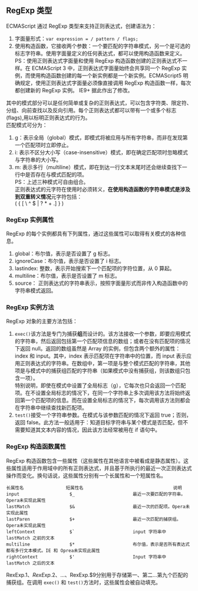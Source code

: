 ## RegExp 类型   
ECMAScript 通过 RegExp 类型来支持正则表达式，创建语法为：

1. 字面量形式：`var expression = / pattern / flags;`  
2. 使用构造函数，它接收两个参数：一个要匹配的字符串模式，另一个是可选的标志字符串。使用字面量定义的任何表达式，都可以使用构造函数来定义。  
PS：使用正则表达式字面量和使用 RegExp 构造函数创建的正则表达式不一样。在 ECMAScript 3 中，正则表达式字面量始终会共享同一个 RegExp 实例，而使用构造函数创建的每一个新实例都是一个新实例。ECMAScript5 明确规定，使用正则表达式字面量必须像直接调用 RegExp 构造函数一样，每次都创建新的 RegExp 实例。 IE9+ 据此作出了修改。  

其中的模式部分可以是任何简单或复杂的正则表达式，可以包含字符类、限定符、分组、向前查找以及反向引用。每个正则表达式都可以带有一个或多个标志(flags),用以标明正则表达式的行为。  
匹配模式可分为：  
1. g：表示全局（global）模式，即模式将被应用与所有字符串，而非在发现第一个匹配项时立即停止。  
2. i: 表示不区分大小写（case-insensitive）模式，即在确定匹配项时忽略模式与字符串的大小写。  
3. m: 表示多行（multiline）模式，即在到达一行文本末尾时还会继续查找下一行中是否存在与模式匹配的项。  
PS：上述三种模式可自由组合。  
正则表达式的元字符在使用时必须转义，**在使用构造函数的字符串模式是涉及到双重转义情况**元字符包括：  
( { [ \ ^ $ | ? * + .] } )  
### RegExp 实例属性  
RegExp 的每个实例都具有下列属性，通过这些属性可以取得有关模式的各种信息。  
1. global：布尔值，表示是否设置了 g 标志。  
2. ignoreCase：布尔值，表示是否设置了 i 标志。  
3. lastindex: 整数，表示开始搜索下一个匹配项的字符位置，从 0 算起。
4. multiline：布尔值，表示是否设置了 m 标志。  
5. source： 正则表达式的字符串表示，按照字面量形式而非传入构造函数中的字符串模式返回。  
### RegExp 实例方法  
RegExp 对象的主要方法包括：  
1. `exec()`该方法是专门为捕获**组**而设计的。该方法接收一个参数，即要应用模式的字符串，然后返回包括第一个匹配项信息的数组；或者在没有匹配项的情况下返回 null。返回的数组虽然是 Array 的实例，但包含两个额外的属性：index 和 input。其中，index 表示匹配项在字符串中的位置，而 input 表示应用正则表达式的字符串。在数组中，第一项是与整个模式匹配的字符串，其他项是与模式中的捕获组匹配的字符串（如果模式中没有捕获组，则该数组只包含一项）。   
特别说明，即使在模式中设置了全局标志（g），它每次也只会返回一个匹配项。在不设置全局标志的情况下，在同一个字符串上多次调用该方法将始终返回第一个匹配项的信息。而在设置全局标志的情况下，每次调用该方法则都会在字符串中继续查找新匹配项。   
2. `test()`接受一个字符串参数。在模式与该参数匹配的情况下返回 true；否则，返回 false。此方法一般适用于：知道目标字符串与某个模式是否匹配，但不需要知道其文本内容的情况，因此该方法经常被用在 if 语句中。  
### RegExp 构造函数属性  
RegExp 构造函数包含一些属性（这些属性在其他语言中被看成是静态属性）。这些属性适用于作用域中的所有正则表达式，并且基于所执行的最近一次正则表达式操作而变化。换句话说，这些属性分别有一个长属性和一个短属性名。  

    长属性名                短属性名                                  说明 
    input                   $_                      最近一次要匹配的字符串。Opera未实现此属性
    lastMatch               $&                      最近一次的匹配项。Opera未实现此属性
    lastParen               $+                      最近一次匹配的捕获组。Opera未实现此属性
    leftContext             $`                      input 字符串中 lastMatch 之前的文本
    multiline               $*                      布尔值，表示是否所有表达式都有多行文本模式。IE 和 Oprea未实现此属性
    rightContext            $'                      Input 字符串中 lastMatch 之后的文本
RexExp.$1、RexExp.$2、...、RexExp.$9分别用于存储第一、第二...第九个匹配的捕获组。在调用 `exec()` 和 `test()`方法时，这些属性会被自动填充。

